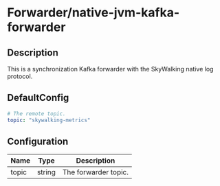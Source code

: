 # Forwarder/native-jvm-kafka-forwarder
## Description
This is a synchronization Kafka forwarder with the SkyWalking native log protocol.
## DefaultConfig
```yaml
# The remote topic. 
topic: "skywalking-metrics"
```
## Configuration
|Name|Type|Description|
|----|----|-----------|
| topic | string | The forwarder topic. |

